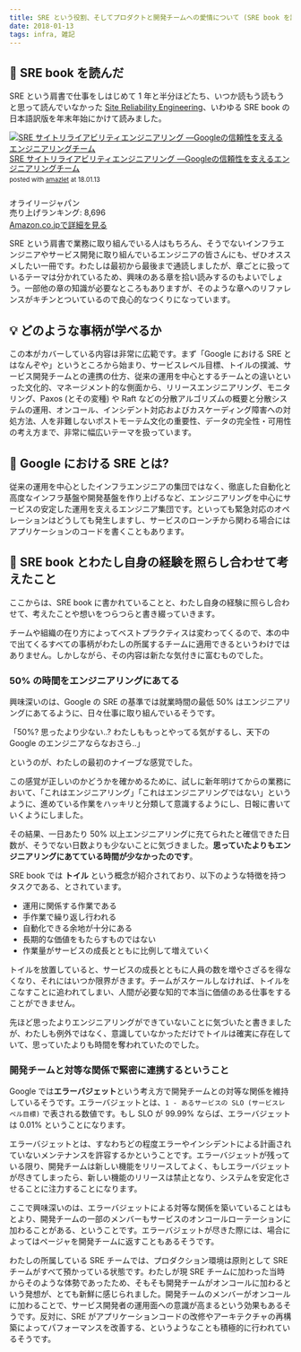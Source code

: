 ```yaml
---
title: SRE という役割、そしてプロダクトと開発チームへの愛情について (SRE book を読んだ感想から) (仮)
date: 2018-01-13
tags: infra, 雑記
---
```


## :book: SRE book を読んだ

SRE という肩書で仕事をしはじめて 1 年と半分ほどたち、いつか読もう読もうと思って読んでいなかった [Site Reliability Engineering](https://landing.google.com/sre/book.html)、いわゆる SRE book の日本語訳版を年末年始にかけて読みました。

<div class="amazlet-box" style="margin-bottom:0px;"><div class="amazlet-image" style="float:left;margin:0px 12px 1px 0px;"><a href="http://www.amazon.co.jp/exec/obidos/ASIN/4873117917" name="amazletlink" target="_blank"><img src="https://images-fe.ssl-images-amazon.com/images/I/51Ybz%2B6kIsL._SL160_.jpg" alt="SRE サイトリライアビリティエンジニアリング ―Googleの信頼性を支えるエンジニアリングチーム" style="border: none;" /></a></div><div class="amazlet-info" style="line-height:120%; margin-bottom: 10px"><div class="amazlet-name" style="margin-bottom:10px;line-height:120%"><a href="http://www.amazon.co.jp/exec/obidos/ASIN/4873117917" name="amazletlink" target="_blank">SRE サイトリライアビリティエンジニアリング ―Googleの信頼性を支えるエンジニアリングチーム</a><div class="amazlet-powered-date" style="font-size:80%;margin-top:5px;line-height:120%">posted with <a href="http://www.amazlet.com/" title="amazlet" target="_blank">amazlet</a> at 18.01.13</div></div><div class="amazlet-detail"><br />オライリージャパン <br />売り上げランキング: 8,696<br /></div><div class="amazlet-sub-info" style="float: left;"><div class="amazlet-link" style="margin-top: 5px"><a href="http://www.amazon.co.jp/exec/obidos/ASIN/4873117917" name="amazletlink" target="_blank">Amazon.co.jpで詳細を見る</a></div></div></div><div class="amazlet-footer" style="clear: left"></div></div>

SRE という肩書で業務に取り組んでいる人はもちろん、そうでないインフラエンジニアやサービス開発に取り組んでいるエンジニアの皆さんにも、ぜひオススメしたい一冊です。わたしは最初から最後まで通読しましたが、章ごとに扱っているテーマは分かれているため、興味のある章を拾い読みするのもよいでしょう。一部他の章の知識が必要なところもありますが、そのような章へのリファレンスがキチンとついているので良心的なつくりになっています。

## :bulb: どのような事柄が学べるか

この本がカバーしている内容は非常に広範です。まず「Google における SRE とはなんぞや」というところから始まり、サービスレベル目標、トイルの撲滅、サービス開発チームとの連携の仕方、従来の運用を中心とするチームとの違いといった文化的、マネージメント的な側面から、リリースエンジニアリング、モニタリング、Paxos (とその変種) や Raft などの分散アルゴリズムの概要と分散システムの運用、オンコール、インシデント対応およびカスケーディング障害への対処方法、人を非難しないポストモーテム文化の重要性、データの完全性・可用性の考え方まで、非常に幅広いテーマを扱っています。

## :construction_worker: Google における SRE とは?

従来の運用を中心としたインフラエンジニアの集団ではなく、徹底した自動化と高度なインフラ基盤や開発基盤を作り上げるなど、エンジニアリングを中心にサービスの安定した運用を支えるエンジニア集団です。といっても緊急対応のオペレーションはどうしても発生しますし、サービスのローンチから関わる場合にはアプリケーションのコードを書くこともあります。

## :rabbit: SRE book とわたし自身の経験を照らし合わせて考えたこと

ここからは、SRE book に書かれていることと、わたし自身の経験に照らし合わせて、考えたことや想いをつらつらと書き綴っていきます。

チームや組織の在り方によってベストプラクティスは変わってくるので、本の中で出てくるすべての事柄がわたしの所属するチームに適用できるというわけではありません。しかしながら、その内容は新たな気付きに富むものでした。

### 50% の時間をエンジニアリングにあてる

興味深いのは、Google の SRE の基準では就業時間の最低 50% はエンジニアリングにあてるように、日々仕事に取り組んでいるそうです。

「50%? 思ったより少ない..? わたしももっとやってる気がするし、天下の Google のエンジニアならなおさら..」

というのが、わたしの最初のナイーブな感覚でした。

この感覚が正しいのかどうかを確かめるために、試しに新年明けてからの業務において、「これはエンジニアリング」「これはエンジニアリングではない」というように、進めている作業をハッキリと分類して意識するようにし、日報に書いていくようにしました。

その結果、一日あたり 50% 以上エンジニアリングに充てられたと確信できた日数が、そうでない日数よりも少ないことに気づきました。**思っていたよりもエンジニアリングにあてている時間が少なかったのです**。

SRE book では **トイル** という概念が紹介されており、以下のような特徴を持つタスクである、とされています。

- 運用に関係する作業である
- 手作業で繰り返し行われる
- 自動化できる余地が十分にある
- 長期的な価値をもたらすものではない
- 作業量がサービスの成長とともに比例して増えていく

トイルを放置していると、サービスの成長とともに人員の数を増やさざるを得なくなり、それにはいつか限界がきます。チームがスケールしなければ、トイルをこなすことに追われてしまい、人間が必要な知的で本当に価値のある仕事をすることができません。

先ほど思ったよりエンジニアリングができていないことに気づいたと書きましたが、わたしも例外ではなく、意識していなかっただけでトイルは確実に存在していて、思っていたよりも時間を奪われていたのでした。

### 開発チームと対等な関係で緊密に連携するということ

Google では**エラーバジェット**という考え方で開発チームとの対等な関係を維持しているそうです。エラーバジェットとは、`1 - あるサービスの SLO (サービスレベル目標)` で表される数値です。もし SLO が 99.99% ならば、エラーバジェットは 0.01% ということになります。

エラーバジェットとは、すなわちどの程度エラーやインシデントによる計画されていないメンテナンスを許容するかということです。エラーバジェットが残っている限り、開発チームは新しい機能をリリースしてよく、もしエラーバジェットが尽きてしまったら、新しい機能のリリースは禁止となり、システムを安定化させることに注力することになります。

ここで興味深いのは、エラーバジェットによる対等な関係を築いていることはもとより、開発チームの一部のメンバーもサービスのオンコールローテーションに加わることがある、ということです。エラーバジェットが尽きた際には、場合によってはページャを開発チームに返すこともあるそうです。

わたしの所属している SRE チームでは、プロダクション環境は原則として SRE チームがすべて預かっている状態です。わたしが現 SRE チームに加わった当時からそのような体勢であったため、そもそも開発チームがオンコールに加わるという発想が、とても新鮮に感じられました。開発チームのメンバーがオンコールに加わることで、サービス開発者の運用面への意識が高まるという効果もあるそうです。反対に、SRE がアプリケーションコードの改修やアーキテクチャの再構築によってパフォーマンスを改善する、というようなことも積極的に行われているそうです。
